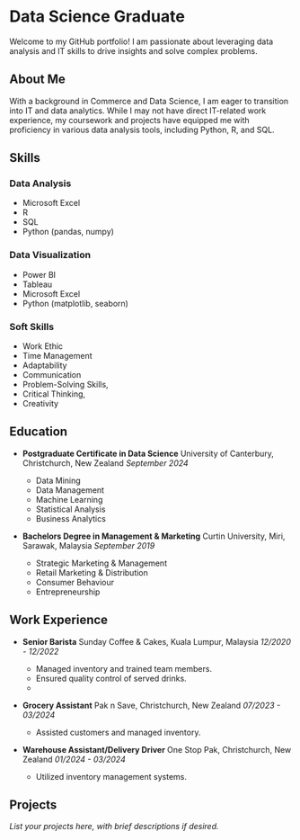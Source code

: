 # Data Science Graduate

Welcome to my GitHub portfolio! I am passionate about leveraging data analysis and IT skills to drive insights and solve complex problems.

## About Me

With a background in Commerce and Data Science, I am eager to transition into IT and data analytics. While I may not have direct IT-related work experience, my coursework and projects have equipped me with proficiency in various data analysis tools, including Python, R, and SQL.

## Skills

### Data Analysis
- Microsoft Excel
- R
- SQL
- Python (pandas, numpy)

### Data Visualization
- Power BI
- Tableau
- Microsoft Excel
- Python (matplotlib, seaborn)

### Soft Skills
- Work Ethic
- Time Management
- Adaptability
- Communication
- Problem-Solving Skills,
- Critical Thinking,
- Creativity 

## Education

- **Postgraduate Certificate in Data Science**
  University of Canterbury, Christchurch, New Zealand
  *September 2024*
  - Data Mining
  - Data Management
  - Machine Learning
  - Statistical Analysis
  - Business Analytics

- **Bachelors Degree in Management & Marketing**
  Curtin University, Miri, Sarawak, Malaysia
  *September 2019*
  - Strategic Marketing & Management
  - Retail Marketing & Distribution
  - Consumer Behaviour
  - Entrepreneurship

## Work Experience

- **Senior Barista**
  Sunday Coffee & Cakes, Kuala Lumpur, Malaysia
  *12/2020 - 12/2022*
  - Managed inventory and trained team members.
  - Ensured quality control of served drinks.
  - 

- **Grocery Assistant**
  Pak n Save, Christchurch, New Zealand
  *07/2023 - 03/2024*
  - Assisted customers and managed inventory.

- **Warehouse Assistant/Delivery Driver**
  One Stop Pak, Christchurch, New Zealand
  *01/2024 - 03/2024*
  - Utilized inventory management systems.
    
## Projects

*List your projects here, with brief descriptions if desired.*

